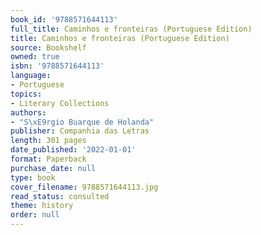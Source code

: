 ```yaml
---
book_id: '9788571644113'
full_title: Caminhos e fronteiras (Portuguese Edition)
title: Caminhos e fronteiras (Portuguese Edition)
source: Bookshelf
owned: true
isbn: '9788571644113'
language:
- Portuguese
topics:
- Literary Collections
authors:
- "S\xE9rgio Buarque de Holanda"
publisher: Companhia das Letras
length: 301 pages
date_published: '2022-01-01'
format: Paperback
purchase_date: null
type: book
cover_filename: 9788571644113.jpg
read_status: consulted
theme: history
order: null
---
```



